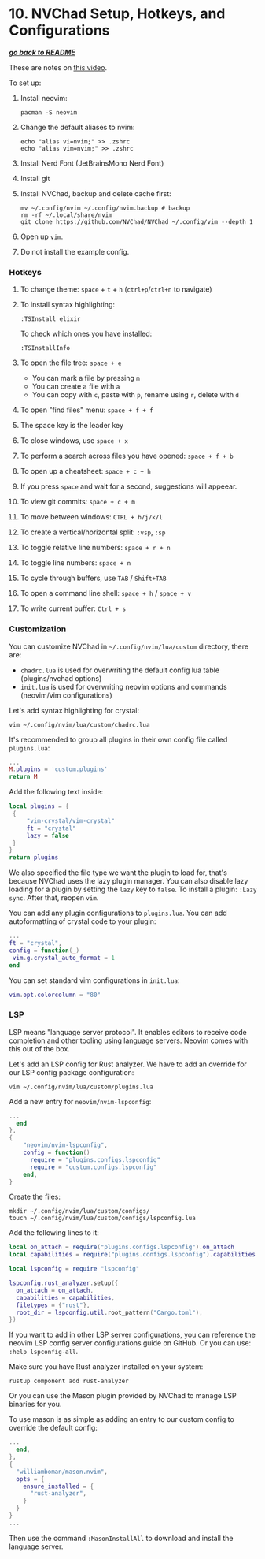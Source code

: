 # 10. NVChad Setup, Hotkeys, and Configurations

[***go back to README***](README.md)

These are notes on [this video](https://youtu.be/Mtgo-nP_r8Y).

To set up:

1. Install neovim:

   ```
   pacman -S neovim
   ```

1. Change the default aliases to nvim:

   ```
   echo "alias vi=nvim;" >> .zshrc
   echo "alias vim=nvim;" >> .zshrc
   ```

1. Install Nerd Font (JetBrainsMono Nerd Font)
1. Install git
1. Install NVChad, backup and delete cache first:

   ```
   mv ~/.config/nvim ~/.config/nvim.backup # backup
   rm -rf ~/.local/share/nvim
   git clone https://github.com/NVChad/NVChad ~/.config/vim --depth 1
   ```

1. Open up `vim`.
1. Do not install the example config.

### Hotkeys

1. To change theme: `space` + `t` + `h` (`ctrl+p`/`ctrl+n` to navigate)
1. To install syntax highlighting:
    
   ```
   :TSInstall elixir
   ```

   To check which ones you have installed:

   ```
   :TSInstallInfo
   ```

1. To open the file tree: `space + e`

   - You can mark a file by pressing `m`
   - You can create a file with `a`
   - You can copy with `c`, paste with `p`, rename using `r`, delete with `d`

1. To open "find files" menu: `space + f + f`

1. The space key is the leader key

1. To close windows, use `space + x`

1. To perform a search across files you have opened: `space + f + b`

1. To open up a cheatsheet: `space + c + h`

1. If you press `space` and wait for a second, suggestions will appeear.

1. To view git commits: `space + c + m`

1. To move between windows: `CTRL + h/j/k/l`

1. To create a vertical/horizontal split: `:vsp`, `:sp`

1. To toggle relative line numbers: `space + r + n`

1. To toggle line numbers: `space + n`

1. To cycle through buffers, use `TAB` / `Shift+TAB`

1. To open a command line shell: `space + h` / `space + v`

1. To write current buffer: `Ctrl + s`

### Customization

You can customize NVChad in `~/.config/nvim/lua/custom` directory, there are:

- `chadrc.lua` is used for overwriting the default config lua table
  (plugins/nvchad options)
- `init.lua` is used for overwriting neovim options and commands (neovim/vim
  configurations)

Let's add syntax highlighting for crystal:

```
vim ~/.config/nvim/lua/custom/chadrc.lua
```

It's recommended to group all plugins in their own config file called
`plugins.lua`:

```lua
...
M.plugins = 'custom.plugins'
return M
```

Add the following text inside:

```lua
local plugins = {
 {
     "vim-crystal/vim-crystal"
     ft = "crystal"
     lazy = false
 }
}
return plugins
```

We also specified the file type we want the plugin to load for, that's because
NVChad uses the lazy plugin manager. You can also disable lazy loading for a
plugin by setting the `lazy` key to `false`. To install a plugin: `:Lazy sync`.
After that, reopen `vim`.

You can add any plugin configurations to `plugins.lua`. You can add
autoformatting of crystal code to your plugin:

```lua
...
ft = "crystal",
config = function(_)
 vim.g.crystal_auto_format = 1
end
```

You can set standard vim configurations in `init.lua`:

```lua
vim.opt.colorcolumn = "80"
```

### LSP

LSP means "language server protocol". It enables editors to receive code
completion and other tooling using language servers. Neovim comes with this out
of the box. 

Let's add an LSP config for Rust analyzer. We have to add an override for our
LSP config package configuration:

```
vim ~/.config/nvim/lua/custom/plugins.lua
```

Add a new entry for `neovim/nvim-lspconfig`:

```lua
...
  end
},
{
    "neovim/nvim-lspconfig",
    config = function()
      require = "plugins.configs.lspconfig"
      require = "custom.configs.lspconfig"
    end,
}
```

Create the files:

```
mkdir ~/.config/nvim/lua/custom/configs/
touch ~/.config/nvim/lua/custom/configs/lspconfig.lua
```

Add the following lines to it:

```lua
local on_attach = require("plugins.configs.lspconfig").on_attach
local capabilities = require("plugins.configs.lspconfig").capabilities

local lspconfig = require "lspconfig"

lspconfig.rust_analyzer.setup({
  on_attach = on_attach,
  capabilities = capabilities,
  filetypes = {"rust"},
  root_dir = lspconfig.util.root_pattern("Cargo.toml"),
})
```

If you want to add in other LSP server configurations, you can reference the
neovim LSP config server configurations guide on GitHub. Or you can use: `:help
lspconfig-all`.

Make sure you have Rust analyzer installed on your system:

```
rustup component add rust-analyzer
```

Or you can use the Mason plugin provided by NVChad to manage LSP binaries for
you. 

To use mason is as simple as adding an entry to our custom config to override
the default config:

```lua
...
  end,
},
{
  "williamboman/mason.nvim",
  opts = {
    ensure_installed = {
      "rust-analyzer",
    }
  }
}
...
```

Then use the command `:MasonInstallAll` to download and install the language
server.
